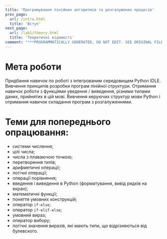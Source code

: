 ```yaml
---
title: 'Програмування лінійних алгоритмів та розгалужених процесів'
prev_page:
  url: /intro.html
  title: 'Вступ'
next_page:
  url: /lab1/theory.html
  title: 'Теоретичні відомості'
comment: "***PROGRAMMATICALLY GENERATED, DO NOT EDIT. SEE ORIGINAL FILES IN /content***"
---
```

# Мета роботи
Придбання навичок по роботі з інтегрованим середовищем Python IDLE. Вивчення принципів розробки програм лінійної структури. Отримання навичок роботи з функціями уведення / виведення, різними типами даних, прийнятих в цій мові. Вивчення керуючих структур мови Python і отримання навичок складання програм з розгалуженнями. 

# Теми для попереднього опрацювання: 

- системи числення; 
- цілі числа; 
- числа з плаваючою точкою; 
- перетворення типів; 
- арифметичні операції; 
- логічні операції; 
- операції порівняння;
- введення і виведення в Python (форматування, вивід рядків на екран); 
- математичні функції; 
- поняття умовних конструкцій; 
- оператор `if-else`; 
- оператор `if-elif-else`; 
- умовний вираз; 
- оператор вибору; 
- логічні значення виразів, які мають типи, що відрізняються від булевского. 
